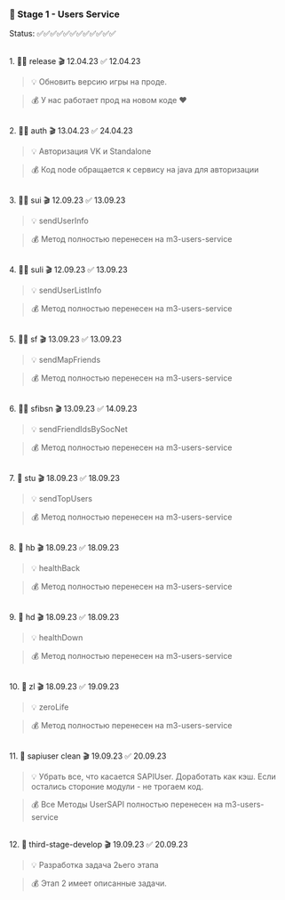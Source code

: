 ### 🥗 Stage 1 - Users Service

Status: ✅✅✅✅✅✅✅✅✅✅✅✅

<Br>1. 🧡✅ release 🎬 12.04.23 ✅ 12.04.23

> 💡 Обновить версию игры на проде.

> 💰 У нас работает прод на новом коде ♥


<Br>2. 🧡✅ auth 🎬 13.04.23 ✅ 24.04.23 

> 💡 Авторизация VK и Standalone

> 💰 Код node обращается к сервису на java для авторизации


<br>3. 🧡✅ sui 🎬 12.09.23 ✅ 13.09.23 

> 💡 sendUserInfo

> 💰 Метод полностью перенесен на m3-users-service


<br>4. 🧡✅ suli 🎬 12.09.23 ✅ 13.09.23 

> 💡 sendUserListInfo

> 💰 Метод полностью перенесен на m3-users-service


<br>5. 🧡✅ sf 🎬 13.09.23 ✅ 13.09.23 

> 💡 sendMapFriends

> 💰 Метод полностью перенесен на m3-users-service


<br>6. 🧡✅ sfibsn 🎬 13.09.23 ✅ 14.09.23 

> 💡 sendFriendIdsBySocNet

> 💰 Метод полностью перенесен на m3-users-service


<br>7. 🧡 stu 🎬 18.09.23 ✅ 18.09.23

> 💡 sendTopUsers

> 💰 Метод полностью перенесен на m3-users-service

<br>8. 🧡 hb 🎬 18.09.23 ✅ 18.09.23

> 💡 healthBack

> 💰 Метод полностью перенесен на m3-users-service

<br>9. 🧡 hd 🎬 18.09.23 ✅ 18.09.23

> 💡 healthDown

> 💰 Метод полностью перенесен на m3-users-service


<br>10. 🧡 zl 🎬 18.09.23 ✅ 19.09.23

> 💡 zeroLife

> 💰 Метод полностью перенесен на m3-users-service


<br>11. 🧡 sapiuser clean 🎬 19.09.23 ✅ 20.09.23

> 💡 Убрать все, что касается SAPIUser. Доработать как кэш. Если остались стороние модули - не трогаем код.

> 💰 Все Методы UserSAPI полностью перенесен на m3-users-service


<br>12. 🧡 third-stage-develop 🎬 19.09.23 ✅ 20.09.23

> 💡 Разработка задача 2ьего этапа

> 💰 Этап 2 имеет описанные задачи.
